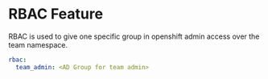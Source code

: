 # RBAC Feature

RBAC is used to give one specific group in openshift admin access over the team namespace. 

```yaml
rbac:  
  team_admin: <AD Group for team admin>
```